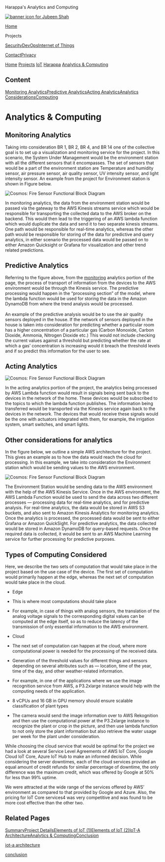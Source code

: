  Harappa's Analytics and Computing              

[![banner icon for Jubeen Shah](https://project-odyssey.s3.us-east-2.amazonaws.com/d130db536435d20d7579fafb511ca245.svg)](../../../index.markdown)

[Home](../../../index.markdown)

Projects

[Security](../../../projects/security.markdown)[DevOps](../../../projects/devops.markdown)[Internet of Things](../../../projects/iot.markdown)

[Contact](mailto:jnshah2@ncsu.edu)[Privacy](../../../privacy.markdown)

[Home](../../../index.markdown)
[Projects](../../../projects.markdown)
[IoT](../../../projects/iot.markdown)
[Harappa](../../../projects/iot/harappa.markdown)
[Analytics & Computing](../../../projects/iot/harappa/analytics.markdown)

Content
-------

[Monitoring Analytics](#monitoring-analytics)[Predictive Analytics](#predictive-analytics)[Acting Analytics](#acting-analytics)[Analytics Considerations](#analytics-considerations)[Computing](#computing)

Analytics & Computing
=====================

Monitoring Analytics
--------------------

Taking into consideration BR 1, BR 2, BR 4, and BR 14 one of the collective goal is to set up a visualization and monitoring service for the project. In this scenario, the System Under Management would be the environment station with all the different sensors that it encompasses. The set of sensors that would be a part of the environment station are Temperature and humidity sensor, air pressure sensor, air quality sensor, UV intensity sensor, and light intensity sensor. An example from the project for Environment station is shown in Figure below.

![Cosmos: Fire Sensor Functional Block Diagram](https://project-odyssey.s3.us-east-2.amazonaws.com/c97d591cfc01ef652da0f2fa795974c2.png)

In monitoring analytics, the data from the environment station would be passed via the gateway to the AWS Kinesis streams service which would be responsible for transporting the collected data to the AWS broker on the backend. This would then lead to the triggering of an AWS lambda function which would duplicate the data and send it to two separate kinesis streams. One path would be responsible for real-time analytics, whereas the other path would be responsible for storing of the data for predictive and query analytics, in either scenario the processed data would be passed on to either Amazon Quicksight or Grafana for visualization and other trend related predictions. 

Predictive Analytics
--------------------

Referring to the figure above, from the [monitoring](#monitoring-analytics) analytics portion of the page, the process of transport of information from the devices to the AWS environment would be through the Kinesis service. The predictive processing would happen in the “processing section” of the model, where the lambda function would be used for storing the data in the Amazon DynamoDB from where the trend analysis would be processed.   
‍  
An example of the predictive analysis would be to use the air quality sensors deployed in the house. If the network of sensors deployed in the house is taken into consideration for predicting whether a particular room has a higher concentration of a particular gas (Carbon Monoxide, Carbon Dioxide, Ammonia, Nitrogen Dioxide etc.) This would not include checking the current values against a threshold but predicting whether the rate at which a gas’ concentration is increasing would it breach the threshold levels and if so predict this information for the user to see.

Acting Analytics
----------------

![Cosmos: Fire Sensor Functional Block Diagram](https://project-odyssey.s3.us-east-2.amazonaws.com/ade05b39743f305960a1fdac8cbd4f57.png)

In the acting analytics portion of the project, the analytics being processed by AWS Lambda function would result in signals being sent back to the devices in the network of the home. These devices would be subscribed to the topics to which the lambda function publishes. The information being transferred would be transported via the Kinesis service again back to the devices in the network. The devices that would receive these signals would be the one with actuators integrated with them, for example, the irrigation system, smart switches, and smart lights.

Other considerations for analytics
----------------------------------

In the figure below, we outline a simple AWS architecture for the project. This gives an example as to how the data would reach the cloud for processing. In this example, we take into consideration the Environment station which would be sending values to the AWS environment.

![Cosmos: Fire Sensor Functional Block Diagram](https://project-odyssey.s3.us-east-2.amazonaws.com/d3ed63e8c0ee263f10294aee2fa68814.png)

The Environment Station would be sending data to the AWS environment with the help of the AWS Kinesis Service. Once in the AWS environment, the AWS Lambda Function would be used to send the data across two different processes — processing data for real-time analytics, and for predictive analysis. For real-time analytics, the data would be stored in AWS S3 buckets, and also sent to Amazon Kinesis Analytics for monitoring analytics. Once the analytics is processed, the processed data would be sent to either Grafana or Amazon QuickSight. For predictive analytics, the data collected would be stored in Amazon DynamoDB for query-based requests. Once the required data is collected, it would be sent to an AWS Machine Learning service for further processing for predictive purposes.

Types of Computing Considered
-----------------------------

Here, we describe the two sets of computation that would take place in the project based on the use case of the device. The first set of computation would primarily happen at the edge, whereas the next set of computation would take place in the cloud.

*   Edge
*   This is where most computations should take place  
    
*   For example, in case of things with analog sensors, the translation of the analog voltage signals to the corresponding digital values can be computed at the edge itself, so as to reduce the latency of the transmission of only essential information to the AWS environment.  
    
*   Cloud
*   The next set of computation can happen at the cloud, where more computational power is needed for the processing of the received data.   
    
*   Generation of the threshold values for different things and sensors depending on several attributes such as — location, time of the year, time of the day, and other weather-related information.  
    
*   For example, in one of the applications where we use the image recognition service from AWS, a P3.2xlarge instance would help with the computing needs of the application.  
    
*   8 vCPUs and 16 GB in GPU memory should ensure scalable classification of plant types  
    
*   The camera would send the image information over to AWS Rekognition and then use the computational power at the P3.2xlarge instance to recognize the plant or crop in the picture, and then use lambda function to not only store the plant information but also retrieve the water usage per week for the plant under consideration.  
    

While choosing the cloud service that would be optimal for the project we had a look at several Service Level Agreements of AWS IoT Core, Google Cloud IoT Core, Azure IoT Hub to make an informed decision. While considering the server downtimes, each of the cloud services provided an equal amount of credit refunds for similar percentage of downtime, the only difference was the maximum credit, which was offered by Google at 50% for less than 99% uptime.   
  
We were attracted at the wide range of the services offered by AWS’ environment as compared to that provided by Google and Azure. Also, the pricing for IoT Core services4 was very competitive and was found to be more cost effective than the other two.

Related Pages
-------------

[Summary](../../../projects/iot/harappa.markdown)[Project Details](../../../projects/iot/harappa/project-details.markdown)[Elements of IoT (1)](../../../projects/iot/harappa/elements-of-iot.markdown)[Elements of IoT (2)](../../../projects/iot/harappa/elements-of-iot.markdown)[IoT-A Architecture](../../../projects/iot/harappa/iot-a.markdown)[Analytics & Computing](../../../projects/iot/harappa/analytics.markdown)[Conclusion](../../../projects/iot/harappa/conclusion.markdown)

[iot-a architecture](../../../projects/iot/harappa/iot-a.markdown)

[conclusion](../../../projects/iot/harappa/conclusion.markdown)

